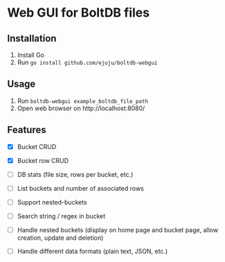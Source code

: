 # Web GUI for BoltDB files

## Installation

1. Install Go
2. Run `go install github.com/ejuju/boltdb-webgui`

## Usage

1. Run `boltdb-webgui example_boltdb_file_path`
2. Open web browser on http://localhost:8080/

## Features

- [x] Bucket CRUD
- [x] Bucket row CRUD
- [ ] DB stats (file size, rows per bucket, etc.)
- [ ] List buckets and number of associated rows
- [ ] Support nested-buckets

- [ ] Search string / regex in bucket
- [ ] Handle nested buckets (display on home page and bucket page, allow creation, update and deletion)
- [ ] Handle different data formats (plain text, JSON, etc.)